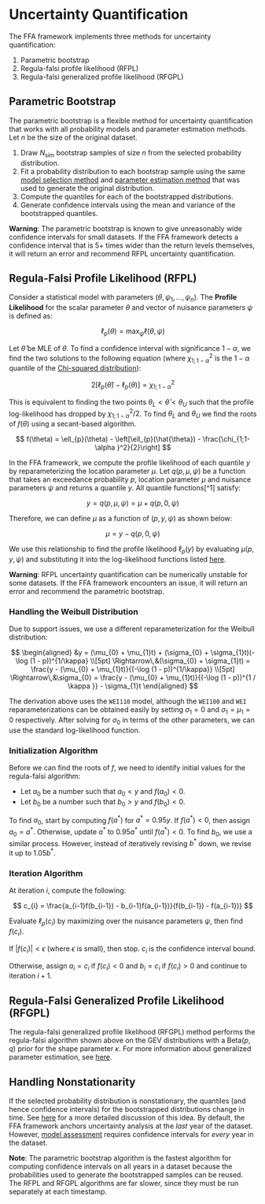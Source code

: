 # Uncertainty Quantification

The FFA framework implements three methods for uncertainty quantification: 

1. Parametric bootstrap
2. Regula-falsi profile likelihood (RFPL)
2. Regula-falsi generalized profile likelihood (RFGPL)

## Parametric Bootstrap

The parametric bootstrap is a flexible method for uncertainty quantification that works with all probability models and parameter estimation methods. Let $n$ be the size of the original dataset.

1. Draw $N_{\text{sim}}$ bootstrap samples of size $n$ from the selected probability distribution.
2. Fit a probability distribution to each bootstrap sample using the same [model selection method](model-selection.md) and [parameter estimation method](parameter-estimation.md) that was used to generate the original distribution.
3. Compute the quantiles for each of the bootstrapped distributions. 
4. Generate confidence intervals using the mean and variance of the bootstrapped quantiles.

**Warning**: The parametric bootstrap is known to give unreasonably wide confidence intervals for small datasets. 
If the FFA framework detects a confidence interval that is 5+ times wider than the return levels themselves, it will return an error and recommend RFPL uncertainty quantification.

## Regula-Falsi Profile Likelihood (RFPL)

Consider a statistical model with parameters $(\theta, \psi_{1}, \dots, \psi_{n})$.
The **Profile Likelihood** for the scalar parameter $\theta$ and vector of nuisance parameters $\psi$ is defined as:

$$
\ell_{p}(\theta) = \max_{\psi } \ell(\theta , \psi)
$$ 

Let $\hat{\theta}$ be MLE of $\theta$.
To find a confidence interval with significance $1-\alpha$, we find the two solutions to the following equation (where $\chi_{1;1-\alpha}^2$ is the $1-\alpha$ quantile of the [Chi-squared distribution](https://en.wikipedia.org/wiki/Chi-squared_distribution)):

$$
2[\ell_{p}(\hat{\theta }) - \ell_{p}(\theta )] = \chi_{1;1-\alpha }^2
$$ 

This is equivalent to finding the two points $\theta_{L} < \hat{\theta} < \theta_{U}$ such that the profile log-likelihood has dropped by $\chi _{1;1-\alpha }^2 / 2$.
To find $\theta_{L}$ and $\theta_{U}$ we find the roots of $f(\theta)$ using a secant-based algorithm.

$$
f(\theta) = \ell_{p}(\theta) - \left[\ell_{p}(\hat{\theta}) - \frac{\chi_{1;1-\alpha }^2}{2}\right]
$$ 

In the FFA framework, we compute the profile likelihood of each quantile $y$ by reparameterizing the location parameter $\mu$.
Let $q(p, \mu, \psi)$ be a function that takes an exceedance probability $p$, location parameter $\mu$ and nuisance parameters $\psi$ and returns a quantile $y$.
All quantile functions[^1] satisfy: 

$$
y = q(p, \mu, \psi) = \mu + q(p, 0, \psi)
$$

Therefore, we can define $\mu$ as a function of $(p, y, \psi)$ as shown below:

$$
\mu = y - q(p, 0, \psi)
$$ 

We use this relationship to find the profile likelihood $\ell_{p}(y)$ by evaluating $\mu(p, y, \psi)$ and substituting it into the log-likelihood functions listed [here](parameter-estimation.md#maximum-likelihood-mle).

**Warning**: RFPL uncertainty quantification can be numerically unstable for some datasets. 
If the FFA framework encounters an issue, it will return an error and recommend the parametric bootstrap.

### Handling the Weibull Distribution

Due to support issues, we use a different reparameterization for the Weibull distribution:

$$
\begin{aligned}
&y = (\mu_{0} + \mu_{1}t) + (\sigma_{0} + \sigma_{1}t)(-\log (1 - p))^{1/\kappa}  \\[5pt]
\Rightarrow\,&(\sigma_{0} + \sigma_{1}t) = \frac{y - (\mu_{0} + \mu_{1}t)}{(-\log (1 - p))^{1/\kappa}} \\[5pt]
\Rightarrow\,&\sigma_{0} = \frac{y - (\mu_{0} + \mu_{1}t)}{(-\log (1 - p))^{1 / \kappa }} - \sigma_{1}t
\end{aligned}
$$

The derivation above uses the `WEI110` model, although the `WEI100` and `WEI` reparameterizations can be obtained easily by setting $\sigma_{1} = 0$ and $\sigma_{1} = \mu_{1} = 0$ respectively.
After solving for $\sigma_{0}$ in terms of the other parameters, we can use the standard log-likelihood function.

### Initialization Algorithm

Before we can find the roots of $f$, we need to identify initial values for the regula-falsi algorithm:

- Let $a_{0}$ be a number such that $a_{0} < y$ and $f(a_{0}) < 0$.
- Let $b_{0}$ be a number such that $b_{0} > y$ and $f(b_{0}) < 0$.

To find $a_{0}$, start by computing $f(a^{*})$ for $a^{*} = 0.95y$. 
If $f(a^{*}) < 0$, then assign $a_{0} = a^{*}$.
Otherwise, update $a^{*}$ to $0.95a^{*}$ until $f(a^{*}) < 0$. 
To find $b_{0}$, we use a similar process.
However, instead of iteratively revising $b^{*}$ down, we revise it up to $1.05b^{*}$.

### Iteration Algorithm

At iteration $i$, compute the following:

$$
c_{i} = \frac{a_{i-1}f(b_{i-1}) - b_{i-1}f(a_{i-1})}{f(b_{i-1}) - f(a_{i-1})}
$$ 

Evaluate $\ell_{p}(c_{i})$ by maximizing over the nuisance parameters $\psi$, then find $f(c_{i})$.

If $|f(c_{i})| < \epsilon$ (where $\epsilon$ is small), then stop. $c_{i}$ is the confidence interval bound.

Otherwise, assign $a_{i} = c_{i}$ if $f(c_{i}) < 0$ and $b_{i} = c_{i}$ if $f(c_{i}) > 0$ and continue to iteration $i + 1$.

## Regula-Falsi Generalized Profile Likelihood (RFGPL)

The regula-falsi generalized profile likelihood (RFGPL) method performs the regula-falsi algorithm shown above on the GEV distributions with a $\text{Beta}(p, q)$ prior for the shape parameter $\kappa$.
For more information about generalized parameter estimation, see [here](parameter-estimation.md#generalized-maximum-likelihood-gmle).

## Handling Nonstationarity

If the selected probability distribution is nonstationary, the quantiles (and hence confidence intervals) for the bootstrapped distributions change in time.
See [here](ffa-introduction.md#handling-nonstationarity) for a more detailed discussion of this idea.
By default, the FFA framework anchors uncertainty analysis at the *last* year of the dataset. 
However, [model assessment](model-assessment.md) requires confidence intervals for *every* year in the dataset.

**Note**: The parametric bootstrap algorithm is the fastest algorithm for computing confidence intervals on all years in a dataset because the probabilities used to generate the bootstrapped samples can be reused.
The RFPL and RFGPL algorithms are far slower, since they must be run separately at each timestamp.


